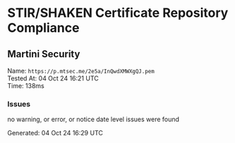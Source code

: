 # STIR/SHAKEN Certificate Repository Compliance

## Martini Security

Name: `https://p.mtsec.me/2e5a/InQwdXMWXgQJ.pem`\
Tested At: 04 Oct 24 16:21 UTC\
Time: 138ms

### Issues

no warning, or error, or notice date level issues were found

Generated: 04 Oct 24 16:29 UTC